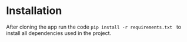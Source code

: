 # Installation
After cloning the app run the code `pip install -r requirements.txt
`  to install all dependencies used in the project.